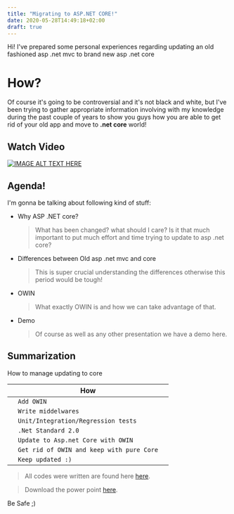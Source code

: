 ```yaml
---
title: "Migrating to ASP.NET CORE!"
date: 2020-05-28T14:49:18+02:00
draft: true
---
```


Hi! I've prepared some personal experiences regarding updating an old fashioned asp .net mvc to brand new asp .net core


# How?

Of course it's going to be controversial and it's not black and white, but I've been trying to gather appropriate information involving with my knowledge during the past couple of years to show you guys how you are able to get rid of your old app and move to **.net core** world!

## Watch Video

[![IMAGE ALT TEXT HERE](https://img.youtube.com/vi/YdDuFOl8vCg/0.jpg)](https://www.youtube.com/watch?v=YdDuFOl8vCg)

## Agenda!

I'm gonna be talking about following kind of stuff:

- Why ASP .NET core?
	> What has been changed? what should I care? Is it that much important to put much effort and time trying to update to asp .net core?

- Differences between Old asp .net mvc and core
	> This is super crucial understanding  the differences otherwise this period would be tough!
	
- OWIN
	> What exactly OWIN is and how we can take advantage of that.

- Demo
	> Of course as well as any other presentation we have a demo here.


## Summarization

How to manage updating to core

|                |How                          |                         |
|----------------|-------------------------------|-----------------------------|
||`Add OWIN`            |            |
|         |`Write middelwares`            |             |
|         |`Unit/Integration/Regression tests`| 
|         |`.Net Standard 2.0`| 
|         |`Update to Asp.net Core with OWIN`| 
|         |`Get rid of OWIN and keep with pure Core`| 
|         |`Keep updated :)`| 




> All codes were written are found here [here](https://github.com/Alikhll/AspNetCoreMigration).

> Download the power point [here](https://alikhalili.me/sources/DotnetMigrationPresent.pptx).


Be Safe ;)
